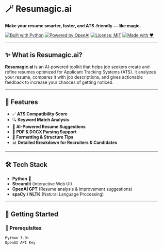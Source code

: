# 🪄 Resumagic.ai

**Make your resume smarter, faster, and ATS-friendly — like magic.**

[![Built with Python](https://img.shields.io/badge/Built%20with-Python-blue.svg)](https://www.python.org/)
[![Powered by OpenAI](https://img.shields.io/badge/Powered%20by-OpenAI-6e00ff.svg)](https://openai.com/)
[![License: MIT](https://img.shields.io/badge/License-MIT-yellow.svg)](LICENSE)
[![Made with ❤️](https://img.shields.io/badge/Made%20with-%E2%9D%A4-red)](#)

---

## ✨ What is Resumagic.ai?

**Resumagic.ai** is an AI-powered toolkit that helps job seekers create and refine resumes optimized for Applicant Tracking Systems (ATS). It analyzes your resume, compares it with job descriptions, and gives actionable feedback to increase your chances of getting noticed.

---

## 🎯 Features

- ✅ **ATS Compatibility Score**  
- 🔍 **Keyword Match Analysis**  
- 🧠 **AI-Powered Resume Suggestions**  
- 📄 **PDF & DOCX Parsing Support**  
- 🎨 **Formatting & Structure Tips**  
- 📊 **Detailed Breakdown for Recruiters & Candidates**

---

## 🛠️ Tech Stack

- **Python** 🐍
- **Streamlit** (Interactive Web UI)
- **OpenAI GPT** (Resume analysis & improvement suggestions)
- **spaCy / NLTK** (Natural Language Processing)

---

## 🚀 Getting Started

### 🧰 Prerequisites

```bash
Python 3.9+
OpenAI API Key
